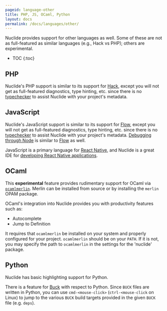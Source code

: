 ```yaml
---
pageid: language-other
title: PHP, JS, OCaml, Python
layout: docs
permalink: /docs/languages/other/
---
```


Nuclide provides support for other languages as well. Some of these are not as full-featured as
similar languages (e.g., Hack vs PHP); others are experimental.

* TOC
{:toc}

## PHP

Nuclide's PHP support is similar to its support for [Hack](/docs/languages/hack), except you will
not get as full-featured diagnostics, type hinting, etc. since there is no
[typechecker](https://docs.hhvm.com/hack/typechecker/introduction) to assist Nuclide with your project's metadata.

## JavaScript

Nuclide's JavaScript support is similar to its support for [Flow](/docs/languages/flow), except
you will not get as full-featured diagnostics, type hinting, etc. since there is no
[typechecker](http://flowtype.org/) to assist Nuclide with your project's metadata.
[Debugging through Node](/docs/features/debugger/#basics) is similar to
[Flow](/docs/languages/flow/#debugging) as well.

JavaScript is a primary language for [React Native](https://facebook.github.io/react-native/), and
Nuclide is a great IDE for [developing React Native applications](/docs/platforms/react-native).

## OCaml

This **experimental** feature provides rudimentary support for OCaml via
[`ocamlmerlin`](https://github.com/the-lambda-church/merlin). Merlin can be installed from source
or by installing the `merlin` OPAM package.

OCaml's integration into Nuclide provides you with productivity features such as:

* Autocomplete
* Jump to Definition

It requires that `ocamlmerlin` be installed on your system and properly configured for your
project. `ocamlmerlin` should be on your `PATH`. If it is not, you may specify the path to
`ocamlmerlin` in the settings for the 'nuclide' package.

## Python

Nuclide has basic highlighting support for Python.

There is a feature for [Buck](http://buckbuild.com) with respect to Python. Since `BUCK` files are
written in Python, you can use `cmd-<mouse-click>` (`ctrl-<mouse-click` on Linux) to jump to
the various `BUCK` build targets provided in the given `BUCK` file (e.g. `deps`).
